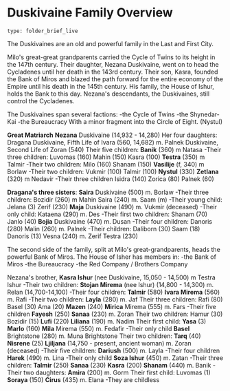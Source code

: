 # Duskivaine Family Overview
 
```ccard
type: folder_brief_live
```

The Duskivaines are an old and powerful family in the Last and First City.

Milo's great-great grandparents carried the Cycle of Twins to its height in the 147th century. Their daughter, Nezana Duskivaine, went on to head the Cycladenes until her death in the 143rd century. Their son, Kasra, founded the Bank of Miros and blazed the path forward for the entire economy of the Empire until his death in the 145th century. His family, the House of Ishur, holds the Bank to this day. Nezana's descendants, the Duskivaines, still control the Cycladenes.

The Duskivaines span several factions:
-the Cycle of Twins
-the Shynedar-Kai
-the Bureaucracy
With a minor fragment into the Circle of Eight. (Nystul)


**Great Matriarch**
**Nezana** Duskivaine (14,932 - 14,280)
	Her four daughters:
	Dragana Duskivaine, Fifth Life of Ivara (560, 14,682) m. Palnek Duskivaine, Second Life of Zoran (540)
		Their five children:
		**Banik** (360) m Natasa
			-Their three children:
			Luvomas (160)
			Mahin (150)
			Kasra (100)
		**Testra** (350) m Talmir
			-Their two children:
			Milo (160)
			Shanam (150)
		**Vasilije** (f, 340) m Borlaw
			-Their two children:
			Vukmir (100)
			Talmir (100)
		**Nystul** (330)
		**Zetlana** (320) m Nedavir
			-Their three children
			Isidra (140)
			Zorica (80)
			Palnek (60)
	
 **Dragana's three sisters**:
	**Saira** Duskivaine (500) m. Borlaw
		-Their three children:
		Bozidir (260) m Mahin
		Saira (240) m. Saam (m)
			-Their young child:
			Jelana (3)
		Zerif (230)
	**Maja** Duskivaine (490) m.  Vukmir (deceased)
		-Their only child:
		Kataena (290) m. Des
			-Their first two children:
			Shanam (70)
			Janlo (40)
	**Bojia**  Duskivaine (470) m. Dusan
		-Their four children:
		Danoris (280)
		Malin (260) m. Palnek
			-Their children:
			Daliborn (30)
			Saam (18)
			Danoris (13)
		Vesna (240) m. Zerif
		Testra (230)

The second side of the family, split at Milo's great-grandparents, heads the powerful Bank of Miros.
The House of Isher has members in:
-the Bank of Miros
-the Bureaucracy
-the Red Company / Brothers Company

Nezana's brother,
**Kasra Ishur** (nee Duskivaine, 15,050 - 14,500) m Testra Ishur
	-Their two children:
	**Stojan Mirema** (nee Ishur) (14,800 - 14,300) m. Relan (14,700-14,100)
		-Their four children:
		**Talmir** (580)
		**Ivara Mirema** (560) m. Rafi
			-Their two children:
			**Layla** (280) m. Jaf
				Their three children:
				Rafi (80)
				Basel (30)
				Ama (20)
			**Mazen** (240)
		**Mirica** Mirema (555) m. Fars
			-Their five children
			**Fayesh** (250)
			**Sanaa** (230) m. Zoran
				Their two children:
				Hamur (30)
				Bozidir (15)
			**Lufi** (220)
			**Liliana** (190) m. Nadim
				Their first child:
				**Yasa** (3)
			**Marlo** (160)
		**Mila** Mirema (550) m. Fedafir
			-Their only child
			**Basel** Brightstone (280) m. Muna Brightstone
				Their two children:
				**Tarq** (40)
				**Nisrene** (25)
	**Ljiljana** (14,750 - present, ancient woman) m. Zoran (deceased)
		-Their five children:
		**Dariush** (500) m. Layla
			-Their four children
		**Harek** (490) m. Lina
			-Their only child
		**Soza Ishur** (450) m. Zatan
			-Their three children:
			**Talmir** (250)
			**Sanaa** (230)
			**Kasra** (200)
		**Shanam** (440) m. Banik
			-Their two daughters:
			**Amira** (200) m. Gorm
				Their first child:
				Luvomas (1)
			**Soraya** (150)
		**Cirus** (435) m. Elana
			-They are childless